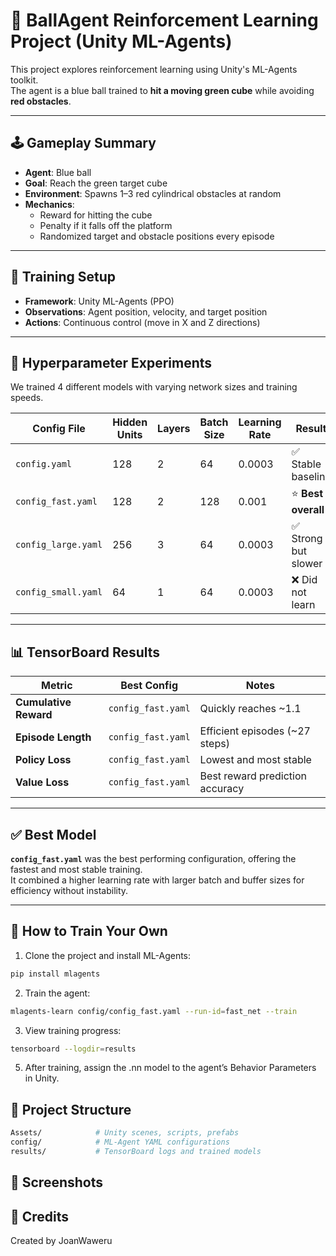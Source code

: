 # 🧠 BallAgent Reinforcement Learning Project (Unity ML-Agents)

This project explores reinforcement learning using Unity's ML-Agents toolkit.  
The agent is a blue ball trained to **hit a moving green cube** while avoiding **red obstacles**.

---

## 🕹️ Gameplay Summary

- **Agent**: Blue ball
- **Goal**: Reach the green target cube
- **Environment**: Spawns 1–3 red cylindrical obstacles at random
- **Mechanics**:
  - Reward for hitting the cube
  - Penalty if it falls off the platform
  - Randomized target and obstacle positions every episode

---

## 🧪 Training Setup

- **Framework**: Unity ML-Agents (PPO)
- **Observations**: Agent position, velocity, and target position
- **Actions**: Continuous control (move in X and Z directions)

---

## 🧠 Hyperparameter Experiments

We trained 4 different models with varying network sizes and training speeds.

| Config File        | Hidden Units | Layers | Batch Size | Learning Rate | Result |
|--------------------|--------------|--------|------------|----------------|--------|
| `config.yaml`      | 128          | 2      | 64         | 0.0003         | ✅ Stable baseline |
| `config_fast.yaml` | 128          | 2      | 128        | 0.001          | ⭐ **Best overall** |
| `config_large.yaml`| 256          | 3      | 64         | 0.0003         | ✅ Strong but slower |
| `config_small.yaml`| 64           | 1      | 64         | 0.0003         | ❌ Did not learn |

---

## 📊 TensorBoard Results

| Metric           | Best Config          | Notes |
|------------------|----------------------|-------|
| **Cumulative Reward** | `config_fast.yaml`     | Quickly reaches ~1.1 |
| **Episode Length**    | `config_fast.yaml`     | Efficient episodes (~27 steps) |
| **Policy Loss**       | `config_fast.yaml`     | Lowest and most stable |
| **Value Loss**        | `config_fast.yaml`     | Best reward prediction accuracy |

---

## ✅ Best Model

**`config_fast.yaml`** was the best performing configuration, offering the fastest and most stable training.  
It combined a higher learning rate with larger batch and buffer sizes for efficiency without instability.

---

## 🚀 How to Train Your Own

1. Clone the project and install ML-Agents:
```bash
pip install mlagents
```

2. Train the agent:

```bash
mlagents-learn config/config_fast.yaml --run-id=fast_net --train
```

3. View training progress:
```bash
tensorboard --logdir=results
```

5. After training, assign the .nn model to the agent’s Behavior Parameters in Unity.

## 📁 Project Structure
```bash
Assets/            # Unity scenes, scripts, prefabs
config/            # ML-Agent YAML configurations
results/           # TensorBoard logs and trained models
```

## 📸 Screenshots



## 🙌 Credits
Created by JoanWaweru

